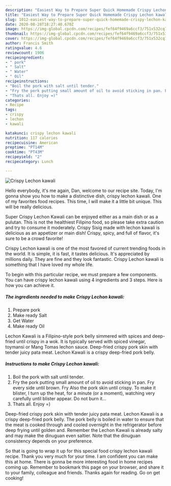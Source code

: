 ```yaml
---
description: "Easiest Way to Prepare Super Quick Homemade Crispy Lechon kawali"
title: "Easiest Way to Prepare Super Quick Homemade Crispy Lechon kawali"
slug: 1012-easiest-way-to-prepare-super-quick-homemade-crispy-lechon-kawali
date: 2020-08-28T18:27:40.670Z
image: https://img-global.cpcdn.com/recipes/fef64f9469a6ccf3/751x532cq70/crispy-lechon-kawali-recipe-main-photo.jpg
thumbnail: https://img-global.cpcdn.com/recipes/fef64f9469a6ccf3/751x532cq70/crispy-lechon-kawali-recipe-main-photo.jpg
cover: https://img-global.cpcdn.com/recipes/fef64f9469a6ccf3/751x532cq70/crispy-lechon-kawali-recipe-main-photo.jpg
author: Francis Smith
ratingvalue: 4.6
reviewcount: 1906
recipeingredient:
- " pork"
- " Salt"
- " Water"
- " Oil"
recipeinstructions:
- "Boil the pork with salt until tender."
- "Fry the pork putting small amount of oil to avoid sticking in pan. Fry every side until brown. Fry Also the pork skin until crispy. To make it blister, I turn up the heat, for a minute (or a moment), watching very carefully until blister appear. Do not burn it..."
- "Thats all. Enjoy =)"
categories:
- Recipe
tags:
- crispy
- lechon
- kawali

katakunci: crispy lechon kawali 
nutrition: 117 calories
recipecuisine: American
preptime: "PT14M"
cooktime: "PT43M"
recipeyield: "2"
recipecategory: Lunch

---
```



![Crispy Lechon kawali](https://img-global.cpcdn.com/recipes/fef64f9469a6ccf3/751x532cq70/crispy-lechon-kawali-recipe-main-photo.jpg)

Hello everybody, it's me again, Dan, welcome to our recipe site. Today, I'm gonna show you how to make a distinctive dish, crispy lechon kawali. One of my favorites food recipes. This time, I will make it a little bit unique. This will be really delicious.

Super Crispy Lechon Kawali can be enjoyed either as a main dish or as a pulutan. This is not the healthiest Filipino food, so please take extra caution and try to consume it moderately. Crispy Sisig made with lechon kawali is delicious as an appetizer or main dish! Crispy, spicy, and full of flavor, it&#39;s sure to be a crowd favorite!

Crispy Lechon kawali is one of the most favored of current trending foods in the world. It is simple, it is fast, it tastes delicious. It's appreciated by millions daily. They are fine and they look fantastic. Crispy Lechon kawali is something that I have loved my whole life.


To begin with this particular recipe, we must prepare a few components. You can have crispy lechon kawali using 4 ingredients and 3 steps. Here is how you can achieve it.

<!--inarticleads1-->

##### The ingredients needed to make Crispy Lechon kawali:

1. Prepare  pork
1. Make ready  Salt
1. Get  Water
1. Make ready  Oil


Lechon Kawali is a Filipino-style pork belly simmered with spices and deep-fried until crispy in a wok. It is typically served with spiced vinegar, toymansi or Mang Tomas lechon sauce. Deep-fried crispy pork skin with tender juicy pata meat. Lechon Kawali is a crispy deep-fried pork belly. 

<!--inarticleads2-->

##### Instructions to make Crispy Lechon kawali:

1. Boil the pork with salt until tender.
1. Fry the pork putting small amount of oil to avoid sticking in pan. Fry every side until brown. Fry Also the pork skin until crispy. To make it blister, I turn up the heat, for a minute (or a moment), watching very carefully until blister appear. Do not burn it...
1. Thats all. Enjoy =)


Deep-fried crispy pork skin with tender juicy pata meat. Lechon Kawali is a crispy deep-fried pork belly. The pork belly is boiled in water to ensure that the meat is cooked through and cooled overnight in the refrigerator before deep frying until golden and. Remember the Lechon Kawali is already salty and may make the dinuguan even saltier. Note that the dinuguan consistency depends on your preference. 

So that is going to wrap it up for this special food crispy lechon kawali recipe. Thank you very much for your time. I am confident you can make this at home. There is gonna be more interesting food in home recipes coming up. Remember to bookmark this page on your browser, and share it to your family, colleague and friends. Thanks again for reading. Go on get cooking!

